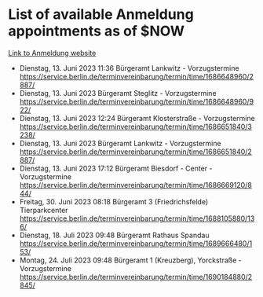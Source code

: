 # List of available Anmeldung appointments as of $NOW
[Link to Anmeldung website](https://service.berlin.de/terminvereinbarung/termin/tag.php?termin=1&anliegen[]=120686&dienstleisterlist=122210,122217,327316,122219,327312,122227,327314,122231,327346,122243,327348,122254,122252,329742,122260,329745,122262,329748,122271,327278,122273,327274,122277,327276,330436,122280,327294,122282,327290,122284,327292,122291,327270,122285,327266,122286,327264,122296,327268,150230,329760,122297,327286,122294,327284,122312,329763,122314,329775,122304,327330,122311,327334,122309,327332,317869,122281,327352,122279,329772,122283,122276,327324,122274,327326,122267,329766,122246,327318,122251,327320,122257,327322,122208,327298,122226,327300&herkunft=http%3A%2F%2Fservice.berlin.de%2Fdienstleistung%2F120686%2F)
- Dienstag, 13. Juni 2023 11:36 Bürgeramt Lankwitz - Vorzugstermine https://service.berlin.de/terminvereinbarung/termin/time/1686648960/2887/
- Dienstag, 13. Juni 2023  Bürgeramt Steglitz - Vorzugstermine https://service.berlin.de/terminvereinbarung/termin/time/1686648960/922/
- Dienstag, 13. Juni 2023 12:24 Bürgeramt Klosterstraße - Vorzugstermine https://service.berlin.de/terminvereinbarung/termin/time/1686651840/3238/
- Dienstag, 13. Juni 2023  Bürgeramt Lankwitz - Vorzugstermine https://service.berlin.de/terminvereinbarung/termin/time/1686651840/2887/
- Dienstag, 13. Juni 2023 17:12 Bürgeramt Biesdorf - Center - Vorzugstermine https://service.berlin.de/terminvereinbarung/termin/time/1686669120/844/
- Freitag, 30. Juni 2023 08:18 Bürgeramt 3 (Friedrichsfelde) Tierparkcenter https://service.berlin.de/terminvereinbarung/termin/time/1688105880/136/
- Dienstag, 18. Juli 2023 09:48 Bürgeramt Rathaus Spandau https://service.berlin.de/terminvereinbarung/termin/time/1689666480/153/
- Montag, 24. Juli 2023 09:48 Bürgeramt 1 (Kreuzberg), Yorckstraße - Vorzugstermine https://service.berlin.de/terminvereinbarung/termin/time/1690184880/2845/
